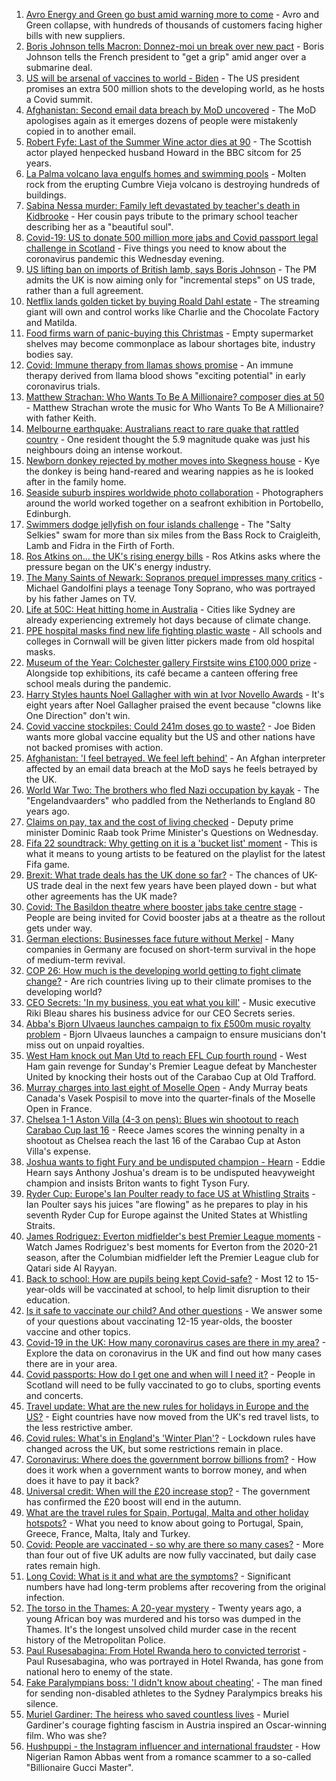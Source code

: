 1. [Avro Energy and Green go bust amid warning more to come](https://www.bbc.co.uk/news/business-58652083?at_medium=RSS&at_campaign=KARANGA) - Avro and Green collapse, with hundreds of thousands of customers facing higher bills with new suppliers.
2. [Boris Johnson tells Macron: Donnez-moi un break over new pact](https://www.bbc.co.uk/news/uk-58654624?at_medium=RSS&at_campaign=KARANGA) - Boris Johnson tells the French president to "get a grip" amid anger over a submarine deal.
3. [US will be arsenal of vaccines to world - Biden](https://www.bbc.co.uk/news/world-us-canada-58654350?at_medium=RSS&at_campaign=KARANGA) - The US president promises an extra 500 million shots to the developing world, as he hosts a Covid summit.
4. [Afghanistan: Second email data breach by MoD uncovered](https://www.bbc.co.uk/news/uk-58654630?at_medium=RSS&at_campaign=KARANGA) - The MoD apologises again as it emerges dozens of people were mistakenly copied in to another email.
5. [Robert Fyfe: Last of the Summer Wine actor dies at 90](https://www.bbc.co.uk/news/entertainment-arts-58653653?at_medium=RSS&at_campaign=KARANGA) - The Scottish actor played henpecked husband Howard in the BBC sitcom for 25 years.
6. [La Palma volcano lava engulfs homes and swimming pools](https://www.bbc.co.uk/news/world-europe-58653737?at_medium=RSS&at_campaign=KARANGA) - Molten rock from the erupting Cumbre Vieja volcano is destroying hundreds of buildings.
7. [Sabina Nessa murder: Family left devastated by teacher's death in Kidbrooke](https://www.bbc.co.uk/news/uk-england-london-58639602?at_medium=RSS&at_campaign=KARANGA) - Her cousin pays tribute to the primary school teacher describing her as a "beautiful soul".
8. [Covid-19: US to donate 500 million more jabs and Covid passport legal challenge in Scotland](https://www.bbc.co.uk/news/uk-58653494?at_medium=RSS&at_campaign=KARANGA) - Five things you need to know about the coronavirus pandemic this Wednesday evening.
9. [US lifting ban on imports of British lamb, says Boris Johnson](https://www.bbc.co.uk/news/uk-politics-58654045?at_medium=RSS&at_campaign=KARANGA) - The PM admits the UK is now aiming only for "incremental steps" on US trade, rather than a full agreement.
10. [Netflix lands golden ticket by buying Roald Dahl estate](https://www.bbc.co.uk/news/entertainment-arts-58648566?at_medium=RSS&at_campaign=KARANGA) - The streaming giant will own and control works like Charlie and the Chocolate Factory and Matilda.
11. [Food firms warn of panic-buying this Christmas](https://www.bbc.co.uk/news/business-58654725?at_medium=RSS&at_campaign=KARANGA) - Empty supermarket shelves may become commonplace as labour shortages bite, industry bodies say.
12. [Covid: Immune therapy from llamas shows promise](https://www.bbc.co.uk/news/science-environment-58628689?at_medium=RSS&at_campaign=KARANGA) - An immune therapy derived from llama blood shows "exciting potential" in early coronavirus trials.
13. [Matthew Strachan: Who Wants To Be A Millionaire? composer dies at 50](https://www.bbc.co.uk/news/entertainment-arts-58656551?at_medium=RSS&at_campaign=KARANGA) - Matthew Strachan wrote the music for Who Wants To Be A Millionaire? with father Keith.
14. [Melbourne earthquake: Australians react to rare quake that rattled country](https://www.bbc.co.uk/news/world-australia-58655306?at_medium=RSS&at_campaign=KARANGA) - One resident thought the 5.9 magnitude quake was just his neighbours doing an intense workout.
15. [Newborn donkey rejected by mother moves into Skegness house](https://www.bbc.co.uk/news/uk-england-lincolnshire-58650728?at_medium=RSS&at_campaign=KARANGA) - Kye the donkey is being hand-reared and wearing nappies as he is looked after in the family home.
16. [Seaside suburb inspires worldwide photo collaboration](https://www.bbc.co.uk/news/in-pictures-58545468?at_medium=RSS&at_campaign=KARANGA) - Photographers around the world worked together on a seafront exhibition in Portobello, Edinburgh.
17. [Swimmers dodge jellyfish on four islands challenge](https://www.bbc.co.uk/news/uk-scotland-edinburgh-east-fife-58624092?at_medium=RSS&at_campaign=KARANGA) - The "Salty Selkies" swam for more than six miles from the Bass Rock to Craigleith, Lamb and Fidra in the Firth of Forth.
18. [Ros Atkins on... the UK's rising energy bills](https://www.bbc.co.uk/news/world-58644633?at_medium=RSS&at_campaign=KARANGA) - Ros Atkins asks where the pressure began on the UK's energy industry.
19. [The Many Saints of Newark: Sopranos prequel impresses many critics](https://www.bbc.co.uk/news/entertainment-arts-58649988?at_medium=RSS&at_campaign=KARANGA) - Michael Gandolfini plays a teenage Tony Soprano, who was portrayed by his father James on TV.
20. [Life at 50C: Heat hitting home in Australia](https://www.bbc.co.uk/news/world-australia-58643237?at_medium=RSS&at_campaign=KARANGA) - Cities like Sydney are already experiencing extremely hot days because of climate change.
21. [PPE hospital masks find new life fighting plastic waste](https://www.bbc.co.uk/news/science-environment-58638792?at_medium=RSS&at_campaign=KARANGA) - All schools and colleges in Cornwall will be given litter pickers made from old hospital masks.
22. [Museum of the Year: Colchester gallery Firstsite wins £100,000 prize](https://www.bbc.co.uk/news/entertainment-arts-58636369?at_medium=RSS&at_campaign=KARANGA) - Alongside top exhibitions, its café became a canteen offering free school meals during the pandemic.
23. [Harry Styles haunts Noel Gallagher with win at Ivor Novello Awards](https://www.bbc.co.uk/news/entertainment-arts-58642759?at_medium=RSS&at_campaign=KARANGA) - It's eight years after Noel Gallagher praised the event because "clowns like One Direction" don't win.
24. [Covid vaccine stockpiles: Could 241m doses go to waste?](https://www.bbc.co.uk/news/world-us-canada-58640297?at_medium=RSS&at_campaign=KARANGA) - Joe Biden wants more global vaccine equality but the US and other nations have not backed promises with action.
25. [Afghanistan: 'I feel betrayed. We feel left behind'](https://www.bbc.co.uk/news/uk-58639895?at_medium=RSS&at_campaign=KARANGA) - An Afghan interpreter affected by an email data breach at the MoD says he feels betrayed by the UK.
26. [World War Two: The brothers who fled Nazi occupation by kayak](https://www.bbc.co.uk/news/uk-england-suffolk-57205877?at_medium=RSS&at_campaign=KARANGA) - The "Engelandvaarders" who paddled from the Netherlands to England 80 years ago.
27. [Claims on pay, tax and the cost of living checked](https://www.bbc.co.uk/news/58653655?at_medium=RSS&at_campaign=KARANGA) - Deputy prime minister Dominic Raab took Prime Minister's Questions on Wednesday.
28. [Fifa 22 soundtrack: Why getting on it is a 'bucket list' moment](https://www.bbc.co.uk/news/newsbeat-58637447?at_medium=RSS&at_campaign=KARANGA) - This is what it means to young artists to be featured on the playlist for the latest Fifa game.
29. [Brexit: What trade deals has the UK done so far?](https://www.bbc.co.uk/news/uk-47213842?at_medium=RSS&at_campaign=KARANGA) - The chances of UK-US trade deal in the next few years have been played down - but what other agreements has the UK made?
30. [Covid: The Basildon theatre where booster jabs take centre stage](https://www.bbc.co.uk/news/uk-england-essex-58650134?at_medium=RSS&at_campaign=KARANGA) - People are being invited for Covid booster jabs at a theatre as the rollout gets under way.
31. [German elections: Businesses face future without Merkel](https://www.bbc.co.uk/news/58632324?at_medium=RSS&at_campaign=KARANGA) - Many companies in Germany are focused on short-term survival in the hope of medium-term revival.
32. [COP 26: How much is the developing world getting to fight climate change?](https://www.bbc.co.uk/news/57975275?at_medium=RSS&at_campaign=KARANGA) - Are rich countries living up to their climate promises to the developing world?
33. [CEO Secrets: 'In my business, you eat what you kill'](https://www.bbc.co.uk/news/business-58598136?at_medium=RSS&at_campaign=KARANGA) - Music executive Riki Bleau shares his business advice for our CEO Secrets series.
34. [Abba's Bjorn Ulvaeus launches campaign to fix £500m music royalty problem](https://www.bbc.co.uk/news/entertainment-arts-58643787?at_medium=RSS&at_campaign=KARANGA) - Bjorn Ulvaeus launches a campaign to ensure musicians don't miss out on unpaid royalties.
35. [West Ham knock out Man Utd to reach EFL Cup fourth round](https://www.bbc.co.uk/sport/football/58566906?at_medium=RSS&at_campaign=KARANGA) - West Ham gain revenge for Sunday's Premier League defeat by Manchester United by knocking their hosts out of the Carabao Cup at Old Trafford.
36. [Murray charges into last eight of Moselle Open](https://www.bbc.co.uk/sport/tennis/58656261?at_medium=RSS&at_campaign=KARANGA) - Andy Murray beats Canada's Vasek Pospisil to move into the quarter-finals of the Moselle Open in France.
37. [Chelsea 1-1 Aston Villa (4-3 on pens): Blues win shootout to reach Carabao Cup last 16](https://www.bbc.co.uk/sport/football/58566909?at_medium=RSS&at_campaign=KARANGA) - Reece James scores the winning penalty in a shootout as Chelsea reach the last 16 of the Carabao Cup at Aston Villa's expense.
38. [Joshua wants to fight Fury and be undisputed champion - Hearn](https://www.bbc.co.uk/sport/boxing/58659019?at_medium=RSS&at_campaign=KARANGA) - Eddie Hearn says Anthony Joshua's dream is to be undisputed heavyweight champion and insists Briton wants to fight Tyson Fury.
39. [Ryder Cup: Europe's Ian Poulter ready to face US at Whistling Straits](https://www.bbc.co.uk/sport/golf/58655998?at_medium=RSS&at_campaign=KARANGA) - Ian Poulter says his juices "are flowing" as he prepares to play in his seventh Ryder Cup for Europe against the United States at Whistling Straits.
40. [James Rodriguez: Everton midfielder's best Premier League moments](https://www.bbc.co.uk/sport/av/football/58640460?at_medium=RSS&at_campaign=KARANGA) - Watch James Rodriguez's best moments for Everton from the 2020-21 season, after the Columbian midfielder left the Premier League club for Qatari side Al Rayyan.
41. [Back to school: How are pupils being kept Covid-safe?](https://www.bbc.co.uk/news/education-51643556?at_medium=RSS&at_campaign=KARANGA) - Most 12 to 15-year-olds will be vaccinated at school, to help limit disruption to their education.
42. [Is it safe to vaccinate our child? And other questions](https://www.bbc.co.uk/news/world-asia-china-51176409?at_medium=RSS&at_campaign=KARANGA) - We answer some of your questions about vaccinating 12-15 year-olds, the booster vaccine and other topics.
43. [Covid-19 in the UK: How many coronavirus cases are there in my area?](https://www.bbc.co.uk/news/uk-51768274?at_medium=RSS&at_campaign=KARANGA) - Explore the data on coronavirus in the UK and find out how many cases there are in your area.
44. [Covid passports: How do I get one and when will I need it?](https://www.bbc.co.uk/news/explainers-55718553?at_medium=RSS&at_campaign=KARANGA) - People in Scotland will need to be fully vaccinated to go to clubs, sporting events and concerts.
45. [Travel update: What are the new rules for holidays in Europe and the US?](https://www.bbc.co.uk/news/explainers-52544307?at_medium=RSS&at_campaign=KARANGA) - Eight countries have now moved from the UK's red travel lists, to the less restrictive amber.
46. [Covid rules: What's in England's 'Winter Plan'?](https://www.bbc.co.uk/news/explainers-52530518?at_medium=RSS&at_campaign=KARANGA) - Lockdown rules have changed across the UK, but some restrictions remain in place.
47. [Coronavirus: Where does the government borrow billions from?](https://www.bbc.co.uk/news/business-50504151?at_medium=RSS&at_campaign=KARANGA) - How does it work when a government wants to borrow money, and when does it have to pay it back?
48. [Universal credit: When will the £20 increase stop?](https://www.bbc.co.uk/news/uk-41487126?at_medium=RSS&at_campaign=KARANGA) - The government has confirmed the £20 boost will end in the autumn.
49. [What are the travel rules for Spain, Portugal, Malta and other holiday hotspots?](https://www.bbc.co.uk/news/explainers-56997931?at_medium=RSS&at_campaign=KARANGA) - What you need to know about going to Portugal, Spain, Greece, France, Malta, Italy and Turkey.
50. [Covid: People are vaccinated - so why are there so many cases?](https://www.bbc.co.uk/news/health-55045639?at_medium=RSS&at_campaign=KARANGA) - More than four out of five UK adults are now fully vaccinated, but daily case rates remain high.
51. [Long Covid: What is it and what are the symptoms?](https://www.bbc.co.uk/news/health-57833394?at_medium=RSS&at_campaign=KARANGA) - Significant numbers have had long-term problems after recovering from the original infection.
52. [The torso in the Thames: A 20-year mystery](https://www.bbc.co.uk/news/uk-58415046?at_medium=RSS&at_campaign=KARANGA) - Twenty years ago, a young African boy was murdered and his torso was dumped in the Thames. It's the longest unsolved child murder case in the recent history of the Metropolitan Police.
53. [Paul Rusesabagina: From Hotel Rwanda hero to convicted terrorist](https://www.bbc.co.uk/news/world-africa-58604468?at_medium=RSS&at_campaign=KARANGA) - Paul Rusesabagina, who was portrayed in Hotel Rwanda, has gone from national hero to enemy of the state.
54. [Fake Paralympians boss: 'I didn't know about cheating'](https://www.bbc.co.uk/news/stories-58598677?at_medium=RSS&at_campaign=KARANGA) - The man fined for sending non-disabled athletes to the Sydney Paralympics breaks his silence.
55. [Muriel Gardiner: The heiress who saved countless lives](https://www.bbc.co.uk/news/uk-england-london-58399839?at_medium=RSS&at_campaign=KARANGA) - Muriel Gardiner's courage fighting fascism in Austria inspired an Oscar-winning film. Who was she?
56. [Hushpuppi - the Instagram influencer and international fraudster](https://www.bbc.co.uk/news/world-africa-58553109?at_medium=RSS&at_campaign=KARANGA) - How Nigerian Ramon Abbas went from a romance scammer to a so-called "Billionaire Gucci Master".
